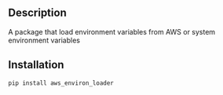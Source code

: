 ## Description
A package that load environment variables from AWS or system environment variables

## Installation

```bash
pip install aws_environ_loader
```